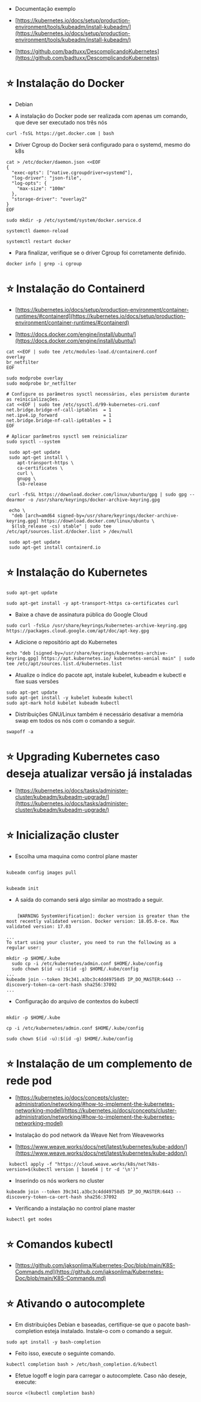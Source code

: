 - Documentação exemplo

- [https://kubernetes.io/docs/setup/production-environment/tools/kubeadm/install-kubeadm/](https://kubernetes.io/docs/setup/production-environment/tools/kubeadm/install-kubeadm/)

- [https://github.com/badtuxx/DescomplicandoKubernetes](https://github.com/badtuxx/DescomplicandoKubernetes)

# ⭐ Instalação do Docker

- Debian

- A instalação do Docker pode ser realizada com apenas um comando, que deve ser executado nos três nós

```
curl -fsSL https://get.docker.com | bash
```

- Driver Cgroup do Docker será configurado para o systemd, mesmo do k8s

```
cat > /etc/docker/daemon.json <<EOF
{
  "exec-opts": ["native.cgroupdriver=systemd"],
  "log-driver": "json-file",
  "log-opts": {
    "max-size": "100m"
  },
  "storage-driver": "overlay2"
}
EOF
```

```
sudo mkdir -p /etc/systemd/system/docker.service.d
```

```
systemctl daemon-reload

systemctl restart docker
```

- Para finalizar, verifique se o driver Cgroup foi corretamente definido.

```
docker info | grep -i cgroup
```

# ⭐ Instalação do Containerd

- [https://kubernetes.io/docs/setup/production-environment/container-runtimes/#containerd](https://kubernetes.io/docs/setup/production-environment/container-runtimes/#containerd)

- [https://docs.docker.com/engine/install/ubuntu/](https://docs.docker.com/engine/install/ubuntu/)

```
cat <<EOF | sudo tee /etc/modules-load.d/containerd.conf
overlay
br_netfilter
EOF

sudo modprobe overlay
sudo modprobe br_netfilter

# Configure os parâmetros sysctl necessários, eles persistem durante as reinicializações.
cat <<EOF | sudo tee /etc/sysctl.d/99-kubernetes-cri.conf
net.bridge.bridge-nf-call-iptables  = 1
net.ipv4.ip_forward                 = 1
net.bridge.bridge-nf-call-ip6tables = 1
EOF

# Aplicar parâmetros sysctl sem reinicializar
sudo sysctl --system
```

```
 sudo apt-get update
 sudo apt-get install \
    apt-transport-https \
    ca-certificates \
    curl \
    gnupg \
    lsb-release
```

```
 curl -fsSL https://download.docker.com/linux/ubuntu/gpg | sudo gpg --dearmor -o /usr/share/keyrings/docker-archive-keyring.gpg
```

```
 echo \
  "deb [arch=amd64 signed-by=/usr/share/keyrings/docker-archive-keyring.gpg] https://download.docker.com/linux/ubuntu \
  $(lsb_release -cs) stable" | sudo tee /etc/apt/sources.list.d/docker.list > /dev/null
```

```
 sudo apt-get update
 sudo apt-get install containerd.io
```

# ⭐ Instalação do Kubernetes

```
sudo apt-get update
```

```
sudo apt-get install -y apt-transport-https ca-certificates curl
```

- Baixe a chave de assinatura pública do Google Cloud

```
sudo curl -fsSLo /usr/share/keyrings/kubernetes-archive-keyring.gpg https://packages.cloud.google.com/apt/doc/apt-key.gpg

```

- Adicione o repositório apt do Kubernetes

```
echo "deb [signed-by=/usr/share/keyrings/kubernetes-archive-keyring.gpg] https://apt.kubernetes.io/ kubernetes-xenial main" | sudo tee /etc/apt/sources.list.d/kubernetes.list
```

- Atualize o índice do pacote apt, instale kubelet, kubeadm e kubectl e fixe suas versões

```
sudo apt-get update
sudo apt-get install -y kubelet kubeadm kubectl
sudo apt-mark hold kubelet kubeadm kubectl
```

- Distribuições GNU/Linux também é necessário desativar a memória swap em todos os nós com o comando a seguir.

```
swapoff -a
```

# ⭐ Upgrading Kubernetes caso deseja atualizar versão já instaladas

- [https://kubernetes.io/docs/tasks/administer-cluster/kubeadm/kubeadm-upgrade/](https://kubernetes.io/docs/tasks/administer-cluster/kubeadm/kubeadm-upgrade/)

# ⭐ Inicialização cluster

- Escolha uma maquina como control plane master

```

kubeadm config images pull

```

```

kubeadm init

```

- A saída do comando será algo similar ao mostrado a seguir.

```

    [WARNING SystemVerification]: docker version is greater than the most recently validated version. Docker version: 18.05.0-ce. Max validated version: 17.03

...
To start using your cluster, you need to run the following as a regular user:

mkdir -p $HOME/.kube
  sudo cp -i /etc/kubernetes/admin.conf $HOME/.kube/config
  sudo chown $(id -u):$(id -g) $HOME/.kube/config
...
kubeadm join --token 39c341.a3bc3c4dd49758d5 IP_DO_MASTER:6443 --discovery-token-ca-cert-hash sha256:37092
...

```

- Configuração do arquivo de contextos do kubectl

```

mkdir -p $HOME/.kube

cp -i /etc/kubernetes/admin.conf $HOME/.kube/config

sudo chown $(id -u):$(id -g) $HOME/.kube/config

```

# ⭐ Instalação de um complemento de rede pod

- [https://kubernetes.io/docs/concepts/cluster-administration/networking/#how-to-implement-the-kubernetes-networking-model](https://kubernetes.io/docs/concepts/cluster-administration/networking/#how-to-implement-the-kubernetes-networking-model)

- Instalação do pod network da Weave Net from Weaveworks

- [https://www.weave.works/docs/net/latest/kubernetes/kube-addon/](https://www.weave.works/docs/net/latest/kubernetes/kube-addon/)

```
 kubectl apply -f "https://cloud.weave.works/k8s/net?k8s-version=$(kubectl version | base64 | tr -d '\n')"
```

- Inserindo os nós workers no cluster

```
kubeadm join --token 39c341.a3bc3c4dd49758d5 IP_DO_MASTER:6443 --discovery-token-ca-cert-hash sha256:37092
```

- Verificando a instalação no control plane master

```
kubectl get nodes

```

# ⭐ Comandos kubectl

- [https://github.com/jaksonlima/Kubernetes-Doc/blob/main/K8S-Commands.md](https://github.com/jaksonlima/Kubernetes-Doc/blob/main/K8S-Commands.md)

# ⭐ Ativando o autocomplete

- Em distribuições Debian e baseadas, certifique-se que o pacote bash-completion esteja instalado. Instale-o com o comando a seguir.

```
sudo apt install -y bash-completion
```

- Feito isso, execute o seguinte comando.

```
kubectl completion bash > /etc/bash_completion.d/kubectl
```

- Efetue logoff e login para carregar o autocomplete. Caso não deseje, execute:

```
source <(kubectl completion bash)
```
